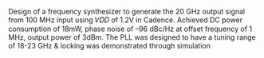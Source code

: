 Design of a frequency synthesizer to generate the 20 GHz output signal from 100 MHz input using 𝑉𝐷𝐷 of 1.2V in Cadence. Achieved DC power consumption of 18mW, phase noise of –96 dBc/Hz at offset frequency of 1 MHz, output power of 3dBm. The PLL was designed to have a tuning range of 18-23 GHz & locking was demonstrated through simulation